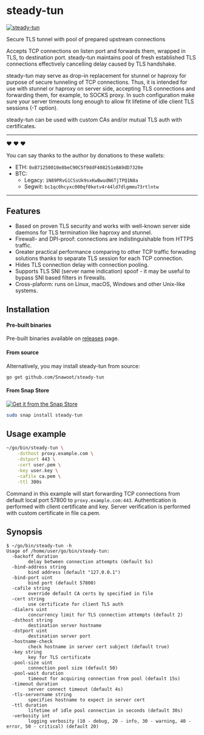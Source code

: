 # steady-tun

[![steady-tun](https://snapcraft.io//steady-tun/badge.svg)](https://snapcraft.io/steady-tun)

Secure TLS tunnel with pool of prepared upstream connections

Accepts TCP connections on listen port and forwards them, wrapped in TLS, to destination port. steady-tun maintains pool of fresh established TLS connections effectively cancelling delay caused by TLS handshake.

steady-tun may serve as drop-in replacement for stunnel or haproxy for purpose of secure tunneling of TCP connections. Thus, it is intended for use with stunnel or haproxy on server side, accepting TLS connections and forwarding them, for example, to SOCKS proxy. In such configuration make sure your server timeouts long enough to allow fit lifetime of idle client TLS sessions (-T option).

steady-tun can be used with custom CAs and/or mutual TLS auth with certificates.

---

:heart: :heart: :heart:

You can say thanks to the author by donations to these wallets:

- ETH: `0xB71250010e8beC90C5f9ddF408251eBA9dD7320e`
- BTC:
  - Legacy: `1N89PRvG1CSsUk9sxKwBwudN6TjTPQ1N8a`
  - Segwit: `bc1qc0hcyxc000qf0ketv4r44ld7dlgmmu73rtlntw`

---

## Features

* Based on proven TLS security and works with well-known server side daemons for TLS termination like haproxy and stunnel.
* Firewall- and DPI-proof: connections are indistinguishable from HTTPS traffic.
* Greater practical performance comparing to other TCP traffic forwading solutions thanks to separate TLS session for each TCP connection.
* Hides TLS connection delay with connection pooling.
* Supports TLS SNI (server name indication) spoof - it may be useful to bypass SNI based filters in firewalls.
* Cross-plaform: runs on Linux, macOS, Windows and other Unix-like systems.

## Installation

#### Pre-built binaries

Pre-built binaries available on [releases](https://github.com/Snawoot/steady-tun/releases/latest) page.

#### From source

Alternatively, you may install steady-tun from source:

```
go get github.com/Snawoot/steady-tun
```

#### From Snap Store

[![Get it from the Snap Store](https://snapcraft.io/static/images/badges/en/snap-store-black.svg)](https://snapcraft.io/steady-tun)

```sh
sudo snap install steady-tun
```

## Usage example

```sh
~/go/bin/steady-tun \
    -dsthost proxy.example.com \
    -dstport 443 \
    -cert user.pem \
    -key user.key \
    -cafile ca.pem \
    -ttl 300s
```

Command in this example will start forwarding TCP connections from default local port 57800 to `proxy.example.com:443`. Authentication is performed with client certificate and key. Server verification is performed with custom certificate in file ca.pem.

## Synopsis

```
$ ~/go/bin/steady-tun -h
Usage of /home/user/go/bin/steady-tun:
  -backoff duration
    	delay between connection attempts (default 5s)
  -bind-address string
    	bind address (default "127.0.0.1")
  -bind-port uint
    	bind port (default 57800)
  -cafile string
    	override default CA certs by specified in file
  -cert string
    	use certificate for client TLS auth
  -dialers uint
    	concurrency limit for TLS connection attempts (default 2)
  -dsthost string
    	destination server hostname
  -dstport uint
    	destination server port
  -hostname-check
    	check hostname in server cert subject (default true)
  -key string
    	key for TLS certificate
  -pool-size uint
    	connection pool size (default 50)
  -pool-wait duration
    	timeout for acquiring connection from pool (default 15s)
  -timeout duration
    	server connect timeout (default 4s)
  -tls-servername string
    	specifies hostname to expect in server cert
  -ttl duration
    	lifetime of idle pool connection in seconds (default 30s)
  -verbosity int
    	logging verbosity (10 - debug, 20 - info, 30 - warning, 40 - error, 50 - critical) (default 20)
```
